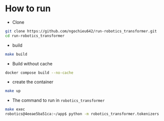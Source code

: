 # How to run

- Clone
```bash
git clone https://github.com/ngochieu642/run-robotics_transformer.git
cd run-robotics_transformer
 ```

- build

```bash
make build
```

- Build without cache
```bash
docker compose build --no-cache
```

- create the container
```bash
make up
 ```

- The command to run in `robotics_transformer`
```bash
make exec
robotics@4eeae5ba51ca:~/app$ python -m robotics_transformer.tokenizers.action_tokenizer_test
 ```
